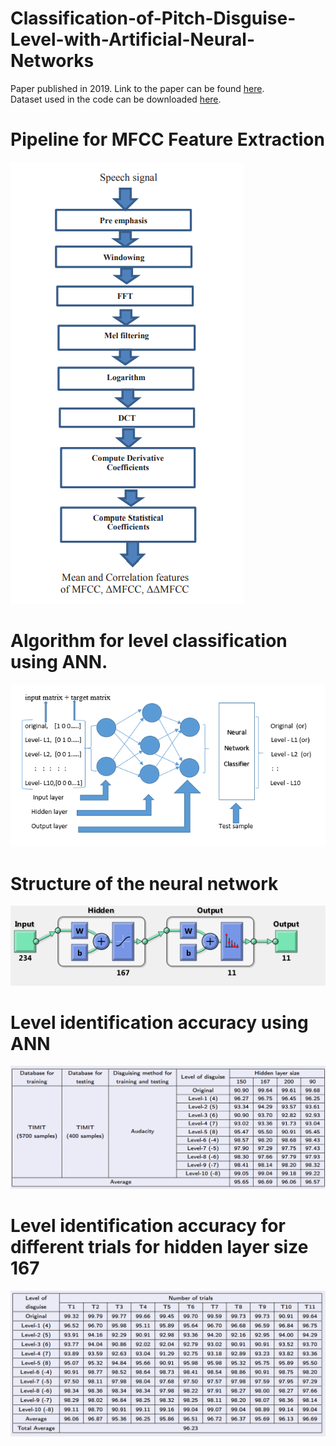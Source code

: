 # Classification-of-Pitch-Disguise-Level-with-Artificial-Neural-Networks
Paper published in 2019. Link to the paper can be found <a href="https://ieeexplore.ieee.org/abstract/document/8697975">here</a>.</br>
Dataset used in the code can be downloaded <a href="https://www.kaggle.com/datasets/mfekadu/darpa-timit-acousticphonetic-continuous-speech/download?datasetVersionNumber=6">here</a>.



# Pipeline for MFCC Feature Extraction
<img src="https://github.com/indranarendra/Classification-of-Pitch-Disguise-Level-with-Artificial-Neural-Networks/blob/master/MFCC.png">

# Algorithm for level classification using ANN.
<img src="https://github.com/indranarendra/Classification-of-Pitch-Disguise-Level-with-Artificial-Neural-Networks/blob/master/nnalg.png">

# Structure of the neural network
<img src="https://github.com/indranarendra/Classification-of-Pitch-Disguise-Level-with-Artificial-Neural-Networks/blob/master/h167.png">

# Level identification accuracy using ANN
<img src="https://github.com/indranarendra/Classification-of-Pitch-Disguise-Level-with-Artificial-Neural-Networks/blob/master/results1.png">

# Level identification accuracy for different trials for hidden layer size 167
<img src="https://github.com/indranarendra/Classification-of-Pitch-Disguise-Level-with-Artificial-Neural-Networks/blob/master/results2.png">

